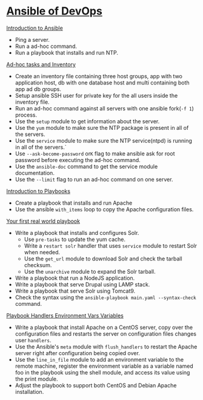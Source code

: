 # [Ansible of DevOps](https://www.ansiblefordevops.com/)

[Introduction to Ansible](00-introduction-to-ansible)

- Ping a server.
- Run a ad-hoc command.
- Run a playbook that installs and run NTP.

[Ad-hoc tasks and Inventory](01-ad-hoc-tasks-and-inventory)

- Create an inventory file containing three host groups, app with two application host, db with one database host and multi containing both app ad db groups.
- Setup ansible SSH user for private key for the all users inside the inventory file.
- Run an ad-hoc command against all servers with one ansible fork(`-f 1`) process.
- Use the `setup` module to get information about the server.
- Use the `yum` module to make sure the NTP package is present in all of the servers.
- Use the `service` module to make sure the NTP service(ntpd) is running in all of the servers.`
- Use `--ask-become-password` or`K` flag to make ansible ask for root password before executing the ad-hoc command.
- Use the `ansible-doc` command to get the service module documentation.
- Use the `--limit` flag to run an ad-hoc command on one server.

[Introduction to Playbooks](02-introduction-to-playbooks)

- Create a playbook that installs and run Apache
- Use the ansible `with_items` loop to copy the Apache configuration files.

[Your first real world playbook](03-your-first-real-world-playbook)

- Write a playbook that installs and configures Solr.
  - Use `pre-tasks` to update the yum cache.
  - Write a `restart solr` handler that uses `service` module to restart Solr when needed.
  - Use the `get_url` module to download Solr and check the tarball checksum.
  - Use the `unarchive` module to expand the Solr tarball.
- Write a playbook that run a NodeJS application.
- Write a playbook that serve Drupal using LAMP stack.
- Write a playbook that serve Solr using Tomcat9.
- Check the syntax using the `ansible-playbook main.yaml --syntax-check` command.

[Playbook Handlers Environment Vars Variables](04-playbook-handlers-environment-vars-variables)

- Write a playbook that install Apache on a CentOS server, copy over the configuration files and restarts the server on configuration files changes user `handlers`.
- Use the Ansible's `meta` module with `flush_handlers` to restart the Apache server right after configuration being copied over.
- Use the `line_in_file` module to add an environment variable to the remote machine, register the environment variable as a variable named foo in the playbook using the shell module, and access its value using the print module.
- Adjust the playbook to support both CentOS and Debian Apache installation.
